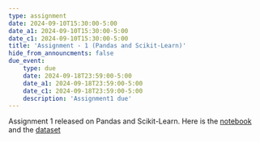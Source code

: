 ```yaml
---
type: assignment
date: 2024-09-10T15:30:00-5:00
date_a1: 2024-09-10T15:30:00-5:00
date_c1: 2024-09-10T15:30:00-5:00
title: 'Assignment - 1 (Pandas and Scikit-Learn)'
hide_from_announcments: false
due_event: 
    type: due
    date: 2024-09-18T23:59:00-5:00
    date_a1: 2024-09-18T23:59:00-5:00
    date_c1: 2024-09-18T23:59:00-5:00
    description: 'Assignment1 due'
---
```


Assignment 1 released on Pandas and Scikit-Learn. 
Here is the [notebook]("static_files/assignments/assignment1.ipynb") and the [dataset]("/static_files/assignments/adult.csv")

